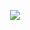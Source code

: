 <p align="center">
  <img src="https://github.com/user-attachments/assets/8a174cf7-0fed-4bf2-acd8-8edcd9848e2f">
</p>
